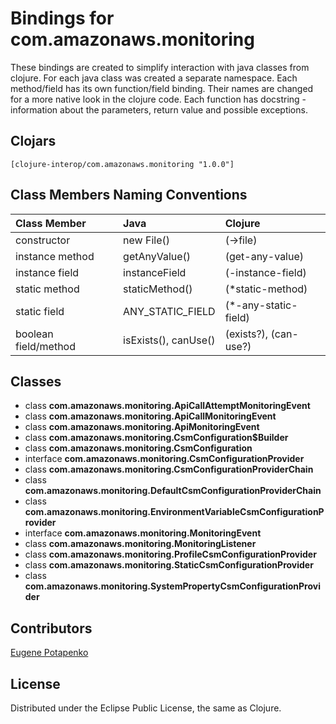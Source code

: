 # Bindings for com.amazonaws.monitoring

These bindings are created to simplify interaction with java classes from clojure.
For each java class was created a separate namespace.
Each method/field has its own function/field binding.
Their names are changed for a more native look in the clojure code. Each function has docstring - information about the parameters, return value and possible exceptions.

## Clojars

```
[clojure-interop/com.amazonaws.monitoring "1.0.0"]
```

## Class Members Naming Conventions

| Class Member | Java | Clojure |
|:--|:--|:--|
| constructor | new File() | (->file) |
| instance method | getAnyValue() | (get-any-value) |
| instance field | instanceField | (-instance-field) |
| static method | staticMethod() | (*static-method) |
| static field | ANY_STATIC_FIELD | (*-any-static-field) |
| boolean field/method | isExists(), canUse() | (exists?), (can-use?) |

## Classes

- class **com.amazonaws.monitoring.ApiCallAttemptMonitoringEvent**
- class **com.amazonaws.monitoring.ApiCallMonitoringEvent**
- class **com.amazonaws.monitoring.ApiMonitoringEvent**
- class **com.amazonaws.monitoring.CsmConfiguration$Builder**
- class **com.amazonaws.monitoring.CsmConfiguration**
- interface **com.amazonaws.monitoring.CsmConfigurationProvider**
- class **com.amazonaws.monitoring.CsmConfigurationProviderChain**
- class **com.amazonaws.monitoring.DefaultCsmConfigurationProviderChain**
- class **com.amazonaws.monitoring.EnvironmentVariableCsmConfigurationProvider**
- interface **com.amazonaws.monitoring.MonitoringEvent**
- class **com.amazonaws.monitoring.MonitoringListener**
- class **com.amazonaws.monitoring.ProfileCsmConfigurationProvider**
- class **com.amazonaws.monitoring.StaticCsmConfigurationProvider**
- class **com.amazonaws.monitoring.SystemPropertyCsmConfigurationProvider**

## Contributors

[Eugene Potapenko](https://github.com/potapenko/)

## License

Distributed under the Eclipse Public License, the same as Clojure.
